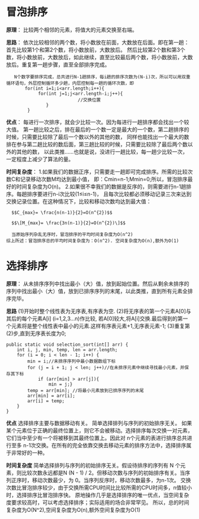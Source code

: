 <script type="text/javascript"
   src="http://cdn.mathjax.org/mathjax/latest/MathJax.js?config=TeX-AMS-MML_HTMLorMML">
</script>
# 冒泡排序


**原理**：
    比较两个相邻的元素，将值大的元素交换至右端。
    
**思路**：
	依次比较相邻的两个数，将小数放在前面，大数放在后面。即在第一趟：首先比较第1个和第2个数，将小数放前，大数放后。
	然后比较第2个数和第3个数，将小数放前，大数放后，如此继续，直至比较最后两个数，将小数放前，大数放后。重复第一趟步骤，直至全部排序完成。
 ```
	N个数字要排序完成，总共进行N-1趟排序，每i趟的排序次数为(N-i)次，所以可以用双重循环语句，外层控制循环多少趟，内层控制每一趟的循环次数，即
		for(int i=1;i<arr.length;i++){
			 for(int j=1;j<arr.length-i;j++){
							//交换位置
				}
         }
 ```
    
**优点**：	
    每进行一次排序，就会少比较一次。因为每进行一趟排序都会找出一个较大值。
    第一趟比较之后，排在最后的一个数一定是最大的一个数，第二趟排序的时候，只需要比较除了最后一个数以外的其他的数，
    同样也能找出一个最大的数排在参与第二趟比较的数后面，第三趟比较的时候，只需要比较除了最后两个数以外的其他的数，
    以此类推……也就是说，没进行一趟比较，每一趟少比较一次，一定程度上减少了算法的量。
    
**时间复杂度**：
    1.如果我们的数据正序，只需要走一趟即可完成排序。所需的比较次数C和记录移动次数M均达到最小值，
      即：Cmin=n-1;Mmin=0;所以，冒泡排序最好的时间复杂度为O(n)。
    2.如果很不幸我们的数据是反序的，则需要进行n-1趟排序。每趟排序要进行n-i次比较(1≤i≤n-1)，
      且每次比较都必须移动记录三次来达到交换记录位置。在这种情况下，比较和移动次数均达到最大值：
     
      $$C_{max}= \frac{n(n-1)}{2}=O(n^{2})$$
     
      $$\[M_{max}= \frac{3n(n-1)}{2}=O(n^{2})\]$$    
      
      当原始序列杂乱无序时，冒泡排序的平均时间复杂度为O(n^2)
    综上所述：冒泡排序总的平均时间复杂度为：O(n^2). 空间复杂度为O(n),额外为O(1)
   
# 选择排序

**原理**：
        从未排序序列中找出最小（大）值，放到起始位置。然后从剩余未排序的序列中找出最小（大）值，放到已排序序列的末尾，以此类推，直到所有元素全排序完毕。
        
**思路**
        (1)开始时整个线性表为无序表,有序表为空.
        (2)将无序表的第一个元素A[0]与其后的每个元素A[i] (i=1,2,3…n)作比较, 若A[0]较大,将A[i]交换.最后得到的第一个元素将是整个线性表中最小的元素.这样有序表元素+1,无序表元素-1;
        (3)重复第(2)步,直到无序表长度为0;
```
public static void selection_sort(int[] arr) {
	int i, j, min, temp, len = arr.length;
	for (i = 0; i < len - 1; i++) {
		min = i;//未排序序列中最小数据数组下标
		for (j = i + 1; j < len; j++)//在未排序元素中继续寻找最小元素，并保存其下标
			if (arr[min] > arr[j]){
				min = j;}
		temp = arr[min]; //将最小元素放到已排序序列的末尾
		arr[min] = arr[i];
		arr[i] = temp;
	}
}
```

**优点**
        选择排序主要与数据移动有关。
        简单选择排列与序列的初始排序无关。
        如果某个元素位于正确的最终位置上，则它不会被移动。选择排序每次交换一对元素，它们当中至少有一个将被移到其最终位置上。因此对 n个元素的表进行排序总共进行至多 n-1次交换。在所有的完全依靠交换去移动元素的排序方法中，选择排序属于非常好的一种。

**时间复杂度**
      简单选择排列与序列的初始排序无关。假设待排序的序列有 N 个元素，则比较次数永远都是N (N - 1) / 2。但移动次数与序列的初始排序有关。当序列正序时，移动次数最少，为 0。当序列反序时，移动次数最多，为n-1次。
      交换次数比冒泡排序较少，由于交换所需CPU时间比比较所需的CPU时间多，n值较小时，选择排序比冒泡排序快。
      原地操作几乎是选择排序的唯一优点，当空间复杂度要求较高时，可以考虑选择排序；实际适用的场合非常罕见。
      所以，总的时间复杂度为O(N^2),空间复杂度为O(n),额外空间复杂度为O(1)
	


